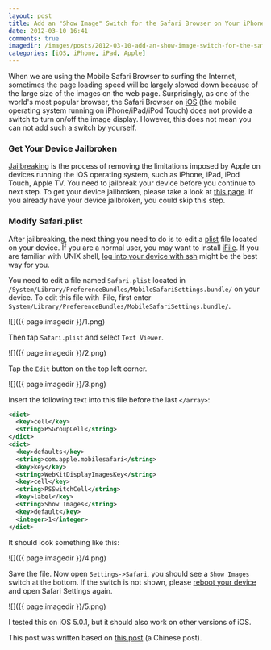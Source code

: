 ```yaml
---
layout: post
title: Add an "Show Image" Switch for the Safari Browser on Your iPhone/iPad/iPod Touch
date: 2012-03-10 16:41
comments: true
imagedir: /images/posts/2012-03-10-add-an-show-image-switch-for-the-safari-browser-on-your-iphone-slash-ipad-slash-ipod-touch
categories: [iOS, iPhone, iPad, Apple]
---
```


When we are using the Mobile Safari Browser to surfing the Internet, sometimes
the page loading speed will be largely slowed down because of the large size of
the images on the web page. Surprisingly, as one of the world's most popular
browser, the Safari Browser on [iOS][] (the mobile operating system running on
iPhone/iPad/iPod Touch) does not provide a switch to turn on/off the image display.
However, this does not mean you can not add such a switch by yourself.

<!-- more -->

### Get Your Device Jailbroken

[Jailbreaking][jailbreaking] is the process of removing the limitations imposed
by Apple on devices running the iOS operating system, such as iPhone, iPad,
iPod Touch, Apple TV. You need to jailbreak your device before you continue to next
step. To get your device jailbroken, please take a look at
[this page](http://www.idownloadblog.com/jailbreak). If you already have your
device jailbroken, you could skip this step.


### Modify Safari.plist

After jailbreaking, the next thing you need to do is to edit a [plist][] file
located on your device. If you are a normal user, you may want to install
[iFile][]. If you are familiar with UNIX shell,
[log into your device with ssh](http://thebigboss.org/guides-iphone-ipod-ipad/install-and-use-ssh)
might be the best way for you.

You need to edit a file named `Safari.plist` located in
`/System/Library/PreferenceBundles/MobileSafariSettings.bundle/` on your device.
To edit this file with iFile, first enter
`System/Library/PreferenceBundles/MobileSafariSettings.bundle/`.

![]({{ page.imagedir }}/1.png)

Then tap `Safari.plist` and select `Text Viewer`.

![]({{ page.imagedir }}/2.png)

Tap the `Edit` button on the top left corner.

![]({{ page.imagedir }}/3.png)


Insert the following text into this file before the last `</array>`:

```xml
<dict>
  <key>cell</key>
  <string>PSGroupCell</string>
</dict>
<dict>
  <key>defaults</key>
  <string>com.apple.mobilesafari</string>
  <key>key</key>
  <string>WebKitDisplayImagesKey</string>
  <key>cell</key>
  <string>PSSwitchCell</string>
  <key>label</key>
  <string>Show Images</string>
  <key>default</key>
  <integer>1</integer>
</dict>
```

It should look something like this:

![]({{ page.imagedir }}/4.png)


Save the file. Now open `Settings->Safari`, you should see a `Show Images`
switch at the bottom. If the switch is not shown, please
[reboot your device](http://www.apple.com/support/iphone/assistant/phone/#section_1)
and open Safari Settings again.

![]({{ page.imagedir }}/5.png)

I tested this on iOS 5.0.1, but it should also work on other versions of iOS.

This post was written based on
[this post](http://bbs.weiphone.com/read-htm-tid-2871429.html) (a Chinese post).


[iFile]: http://moreinfo.thebigboss.org/moreinfo/depiction.php?file=ifileData
[iOS]: http://en.wikipedia.org/wiki/IOS
[jailbreaking]: http://en.wikipedia.org/wiki/IOS_jailbreaking
[plist]: http://en.wikipedia.org/wiki/Property_list
